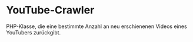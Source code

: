 # YouTube-Crawler
PHP-Klasse, die eine bestimmte Anzahl an neu erschienenen Videos eines YouTubers zurückgibt.
